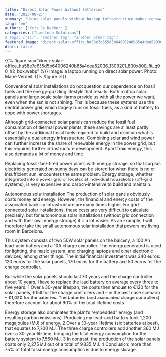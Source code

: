 ```yaml
---
title: "Direct Solar Power Without Batteries"
date: "2023-08-25"
summary: "Using solar panels without backup infrastructure makes renewable energy production much more affordable, efficient and sustainable."
lang: "en"
authors: ["Kris De Decker" ]
categories: ["Low-tech Solutions"]
# tags: ["ICT", "another tag", "another other tag"]
featured_image: "direct-solar-office_hu58e7c655d5b64006240b85a4dea52036_1309201_800x800_fit_q90_h2_box.webp"
draft: false
---
```


{{% figure src="direct-solar-office_hu58e7c655d5b64006240b85a4dea52036_1309201_800x800_fit_q90_h2_box.webp" %}} Image: a laptop running on direct solar power. Photo: Marie Verdeil. {{% /figure %}}


Conventional solar installations do not question our dependence on fossil fuels and the energy-guzzling lifestyle that results. Both rooftop solar panels and large-scale solar farms provide us with all the power we want, even when the sun is not shining. That is because these systems use the central power grid, which largely runs on fossil fuels, as a kind of battery to cope with power shortages.

Although grid-connected solar panels can reduce the fossil fuel consumption of thermal power plants, these savings are at least partly offset by the additional fossil fuels required to build and maintain what is essentially a dual energy infrastructure. Combining solar and wind power can further increase the share of renewable energy in the power grid, but this requires further infrastructure development. Apart from energy, this also demands a lot of money and time.

Replacing fossil-fuel-fired power plants with energy storage, so that surplus electricity generated on sunny days can be stored for when there is no or insufficient sun, encounters the same problem. Energy storage, whether integrated into a power grid or located at individual households (off-grid systems), is very expensive and carbon-intensive to build and maintain.

Autonomous solar installation
The production of solar panels obviously costs money and energy. However, the financial and energy costs of the associated back-up infrastructure are many times higher. For grid-connected solar installations, these costs are very difficult to calculate precisely, but for autonomous solar installations (without grid connection and with their own energy storage) it is a lot easier. As an example, I will therefore take the small autonomous solar installation that powers my living room in Barcelona.

This system consists of two 50W solar panels on the balcony, a 100 Ah lead-acid battery and a 10A charge controller. The energy generated is used for lighting, the music system, and charging laptops and other electronic devices, among other things. The initial financial investment was 340 euros: 120 euros for the solar panels, 170 euros for the battery and 50 euros for the charge controller.

But while the solar panels should last 30 years and the charge controller about 10 years, I have to replace the lead battery on average every three to five years. 1 Over a 30-year lifespan, the costs then amount to €120 for the solar panels, €150 for the charge controllers and – in the best case scenario – €1,020 for the batteries. The batteries (and associated charge controllers) therefore account for about 90% of the total lifetime costs.

Energy storage also dominates the plant’s “embedded” energy (and resulting carbon emissions). Producing my lead-acid battery took 1,200 megajoules (MJ) of energy. 2 Over a 30-year lifetime (six batteries at best), that equates to 7,200 MJ. The three charge controllers add another 360 MJ over a 30-year lifetime, bringing the total energy consumption for the battery system to 7,560 MJ. 3 In contrast, the production of the solar panels costs only 2,275 MJ out of a total of 9,835 MJ. 4 Conclusion: more than 75% of total fossil energy consumption is due to energy storage.